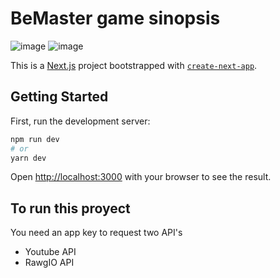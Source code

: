 # BeMaster game sinopsis

![image](https://user-images.githubusercontent.com/50213595/186723300-dff5fd97-6763-47cb-8c93-aa87b005a87c.png)
![image](https://user-images.githubusercontent.com/50213595/186722732-87396870-3aef-4155-b377-af8ceecb6490.png)


This is a [Next.js](https://nextjs.org/) project bootstrapped with [`create-next-app`](https://github.com/vercel/next.js/tree/canary/packages/create-next-app).

## Getting Started

First, run the development server:

```bash
npm run dev
# or
yarn dev
```

Open [http://localhost:3000](http://localhost:3000) with your browser to see the result.

## To run this proyect

You need an app key to request two API's

* Youtube API
* RawgIO API
